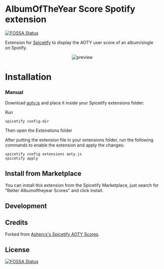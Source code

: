 # AlbumOfTheYear Score Spotify extension
[![FOSSA Status](https://app.fossa.com/api/projects/git%2Bgithub.com%2Fx1yl%2FBetterSpicetifyAOTYScores.svg?type=shield)](https://app.fossa.com/projects/git%2Bgithub.com%2Fx1yl%2FBetterSpicetifyAOTYScores?ref=badge_shield)


Extension for [Spicetify](https://github.com/spicetify/spicetify-cli) to display the AOTY user score of an album/single on Spotify.

<p align="center">
  <img alt="preview" src="./assets/example.png">
</p>

# Installation

### Manual

Download [aoty.js](./aoty.js) and place it inside your Spicetify extensions folder:

Run
```
spicetify config-dir
```

Then open the Extenstions folder

After putting the extension file in your extensions folder, run the following commands to enable the extension and apply the changes:

```
spicetify config extensions aoty.js
spicetify apply
```

## Install from Marketplace

You can install this extension from the Spicetify Marketplace, just search for "Better Albumoftheyear Scores" and click install.

## Development

## Credits

Forked from [Ashercs's Spicetify AOTY Scores](https://github.com/ashercs/SpicetifyAOTYScores).


## License
[![FOSSA Status](https://app.fossa.com/api/projects/git%2Bgithub.com%2Fx1yl%2FBetterSpicetifyAOTYScores.svg?type=large)](https://app.fossa.com/projects/git%2Bgithub.com%2Fx1yl%2FBetterSpicetifyAOTYScores?ref=badge_large)